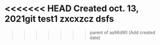 <<<<<<< HEAD
Created oct. 13, 2021git 
test1
zxcxzcz
dsfs
=======
>>>>>>> parent of aa96d90 (Add created date)
